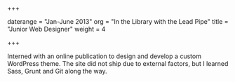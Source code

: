 +++

daterange = "Jan-June 2013"
org = "In the Library with the Lead Pipe"
title = "Junior Web Designer"
weight = 4

+++

Interned with an online publication to design and develop a custom WordPress theme. The site did not ship due to external factors, but I learned Sass, Grunt and Git along the way.
